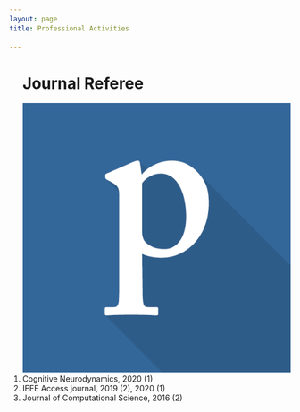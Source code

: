 ```yaml
---
layout: page
title: Professional Activities

---
```


<style type="'text/css'">
     li{
        font-family: "Times New Roman", Times, serif;
        text-align: justify!important;
        display:block;
     }

</style>


 
 
<ol><h1>Journal Referee</h1>

 <a id="test" href="https://publons.com/researcher/1879733/minh-l-dang/" target="_blank">
        <div class="icon-box">   <img src="/public/pictures/publons.png"> 
</div>
 </a>
 
<li>Cognitive Neurodynamics, 2020 (1)</li>
<li>IEEE Access journal, 2019 (2), 2020 (1)</li>
<li>Journal of Computational Science, 2016 (2)</li>
</ol>



